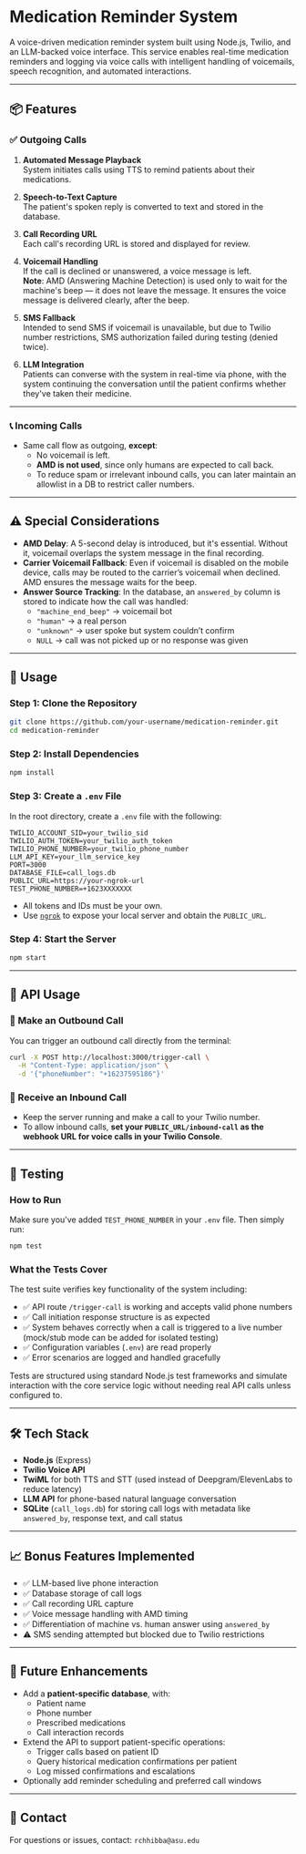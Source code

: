 
# Medication Reminder System

A voice-driven medication reminder system built using Node.js, Twilio, and an LLM-backed voice interface. This service enables real-time medication reminders and logging via voice calls with intelligent handling of voicemails, speech recognition, and automated interactions.

---

## 📦 Features

### ✅ Outgoing Calls

1. **Automated Message Playback**  
   System initiates calls using TTS to remind patients about their medications.

2. **Speech-to-Text Capture**  
   The patient's spoken reply is converted to text and stored in the database.

3. **Call Recording URL**  
   Each call's recording URL is stored and displayed for review.

4. **Voicemail Handling**  
   If the call is declined or unanswered, a voice message is left.  
   **Note**: AMD (Answering Machine Detection) is used only to wait for the machine's beep — it does not leave the message. It ensures the voice message is delivered clearly, after the beep.

5. **SMS Fallback**  
   Intended to send SMS if voicemail is unavailable, but due to Twilio number restrictions, SMS authorization failed during testing (denied twice).

6. **LLM Integration**  
   Patients can converse with the system in real-time via phone, with the system continuing the conversation until the patient confirms whether they've taken their medicine.

---

### 📞 Incoming Calls

- Same call flow as outgoing, **except**:
  - No voicemail is left.
  - **AMD is not used**, since only humans are expected to call back.
  - To reduce spam or irrelevant inbound calls, you can later maintain an allowlist in a DB to restrict caller numbers.

---

## ⚠️ Special Considerations

- **AMD Delay**: A 5-second delay is introduced, but it's essential. Without it, voicemail overlaps the system message in the final recording.
- **Carrier Voicemail Fallback**: Even if voicemail is disabled on the mobile device, calls may be routed to the carrier’s voicemail when declined. AMD ensures the message waits for the beep.
- **Answer Source Tracking**: In the database, an `answered_by` column is stored to indicate how the call was handled:
  - `"machine_end_beep"` → voicemail bot
  - `"human"` → a real person
  - `"unknown"` → user spoke but system couldn’t confirm
  - `NULL` → call was not picked up or no response was given

---

## 🚀 Usage

### Step 1: Clone the Repository

```bash
git clone https://github.com/your-username/medication-reminder.git
cd medication-reminder
```

### Step 2: Install Dependencies

```bash
npm install
```

### Step 3: Create a `.env` File

In the root directory, create a `.env` file with the following:

```env
TWILIO_ACCOUNT_SID=your_twilio_sid
TWILIO_AUTH_TOKEN=your_twilio_auth_token
TWILIO_PHONE_NUMBER=your_twilio_phone_number
LLM_API_KEY=your_llm_service_key
PORT=3000
DATABASE_FILE=call_logs.db
PUBLIC_URL=https://your-ngrok-url
TEST_PHONE_NUMBER=+1623XXXXXXX
```

- All tokens and IDs must be your own.
- Use [`ngrok`](https://ngrok.com/) to expose your local server and obtain the `PUBLIC_URL`.

### Step 4: Start the Server

```bash
npm start
```

---

## 📲 API Usage

### 🔹 Make an Outbound Call

You can trigger an outbound call directly from the terminal:

```bash
curl -X POST http://localhost:3000/trigger-call \
  -H "Content-Type: application/json" \
  -d '{"phoneNumber": "+16237595186"}'
```

### 🔹 Receive an Inbound Call

- Keep the server running and make a call to your Twilio number.
- To allow inbound calls, **set your `PUBLIC_URL/inbound-call` as the webhook URL for voice calls in your Twilio Console**.

---

## 🧪 Testing

### How to Run

Make sure you've added `TEST_PHONE_NUMBER` in your `.env` file. Then simply run:

```bash
npm test
```

### What the Tests Cover

The test suite verifies key functionality of the system including:

- ✅ API route `/trigger-call` is working and accepts valid phone numbers
- ✅ Call initiation response structure is as expected
- ✅ System behaves correctly when a call is triggered to a live number (mock/stub mode can be added for isolated testing)
- ✅ Configuration variables (`.env`) are read properly
- ✅ Error scenarios are logged and handled gracefully

Tests are structured using standard Node.js test frameworks and simulate interaction with the core service logic without needing real API calls unless configured to.

---

## 🛠 Tech Stack

- **Node.js** (Express)
- **Twilio Voice API**
- **TwiML** for both TTS and STT (used instead of Deepgram/ElevenLabs to reduce latency)
- **LLM API** for phone-based natural language conversation
- **SQLite** (`call_logs.db`) for storing call logs with metadata like `answered_by`, response text, and call status

---

## 📈 Bonus Features Implemented

- ✅ LLM-based live phone interaction
- ✅ Database storage of call logs
- ✅ Call recording URL capture
- ✅ Voice message handling with AMD timing
- ✅ Differentiation of machine vs. human answer using `answered_by`
- ⚠️ SMS sending attempted but blocked due to Twilio restrictions

---

## 🔮 Future Enhancements

- Add a **patient-specific database**, with:
  - Patient name
  - Phone number
  - Prescribed medications
  - Call interaction records
- Extend the API to support patient-specific operations:
  - Trigger calls based on patient ID
  - Query historical medication confirmations per patient
  - Log missed confirmations and escalations
- Optionally add reminder scheduling and preferred call windows

---

## 📧 Contact

For questions or issues, contact: `rchhibba@asu.edu`
